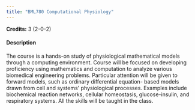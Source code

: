 ```yaml
---
title: "BML780 Computational Physiology"
---
```

**Credits:** 3 (2-0-2)

#### Description
The course is a hands-on study of physiological mathematical models through a computing environment. Course will be focused on developing proficiency using mathematics and computation to analyze various biomedical engineering problems. Particular attention will be given to forward models, such as ordinary differential equation- based models drawn from cell and systems' physiological processes. Examples include biochemical reaction networks, cellular homeostasis, glucose-insulin, and respiratory systems. All the skills will be taught in the class.